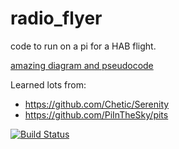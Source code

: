 # radio_flyer

code to run on a pi for a HAB flight.

[amazing diagram and pseudocode](https://photos.app.goo.gl/z1cqi8LFvM8kGdN53)

Learned lots from:
* https://github.com/Chetic/Serenity 
* https://github.com/PiInTheSky/pits

[![Build Status](https://travis-ci.org/trickv/radio_flyer.png)](https://travis-ci.org/trickv/radio_flyer)
